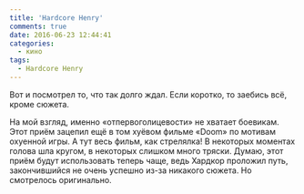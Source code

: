 ```yaml
---
title: 'Hardcore Henry'
comments: true
date: 2016-06-23 12:44:41
categories:
  - кино
tags:
  - Hardcore Henry
---
```


Вот и&nbsp;посмотрел то, что так долго ждал. Если коротко, то&nbsp;заебись всё, кроме сюжета.

На&nbsp;мой взгляд, именно &laquo;отпервоголицевости&raquo; не&nbsp;хватает боевикам. Этот приём зацепил ещё в&nbsp;том хуёвом фильме &laquo;Doom&raquo; по&nbsp;мотивам охуенной игры. А&nbsp;тут весь фильм, как стрелялка! В&nbsp;некоторых моментах голова шла кругом, в&nbsp;некоторых слишком много тряски. Думаю, этот приём будут использовать теперь чаще, ведь Хардкор проложил путь, закончившийся не&nbsp;очень успешно <nobr>из-за</nobr> никакого сюжета. Но смотрелось оригинально.
